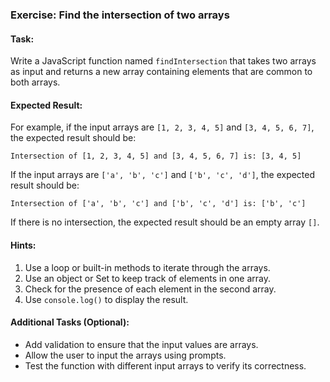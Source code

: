 ### Exercise: Find the intersection of two arrays

#### Task:
Write a JavaScript function named `findIntersection` that takes two arrays as input and returns a new array containing elements that are common to both arrays.

#### Expected Result:
For example, if the input arrays are `[1, 2, 3, 4, 5]` and `[3, 4, 5, 6, 7]`, the expected result should be:
```
Intersection of [1, 2, 3, 4, 5] and [3, 4, 5, 6, 7] is: [3, 4, 5]
```
If the input arrays are `['a', 'b', 'c']` and `['b', 'c', 'd']`, the expected result should be:
```
Intersection of ['a', 'b', 'c'] and ['b', 'c', 'd'] is: ['b', 'c']
```
If there is no intersection, the expected result should be an empty array `[]`.

#### Hints:
1. Use a loop or built-in methods to iterate through the arrays.
2. Use an object or Set to keep track of elements in one array.
3. Check for the presence of each element in the second array.
4. Use `console.log()` to display the result.

#### Additional Tasks (Optional):
- Add validation to ensure that the input values are arrays.
- Allow the user to input the arrays using prompts.
- Test the function with different input arrays to verify its correctness.
